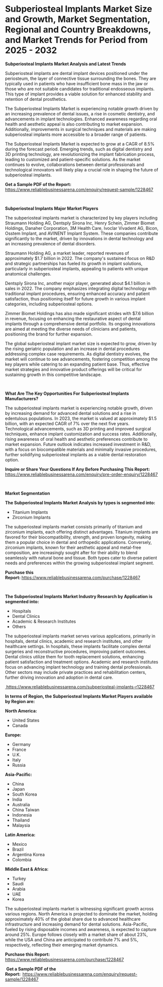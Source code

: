 <p><h1>Subperiosteal Implants Market Size and Growth, Market Segmentation, Regional and Country Breakdowns, and Market Trends for Period from 2025 -  2032</h1></p><p><strong>Subperiosteal Implants Market Analysis and Latest Trends</strong></p>
<p><p>Subperiosteal implants are dental implant devices positioned under the periosteum, the layer of connective tissue surrounding the bones. They are typically used in patients who have insufficient bone mass in the jaw or those who are not suitable candidates for traditional endosseous implants. This type of implant provides a viable solution for enhanced stability and retention of dental prosthetics.</p><p>The Subperiosteal Implants Market is experiencing notable growth driven by an increasing prevalence of dental issues, a rise in cosmetic dentistry, and advancements in implant technologies. Enhanced awareness regarding oral health and aesthetic appeal is also contributing to market expansion. Additionally, improvements in surgical techniques and materials are making subperiosteal implants more accessible to a broader range of patients.</p><p>The Subperiosteal Implants Market is expected to grow at a CAGR of 8.5% during the forecast period. Emerging trends, such as digital dentistry and 3D printing technology, are revolutionizing the implant fabrication process, leading to customized and patient-specific solutions. As the market continues to evolve, collaborations between dental professionals and technological innovators will likely play a crucial role in shaping the future of subperiosteal implants.</p></p>
<p><strong>Get a Sample PDF of the Report:&nbsp;</strong> <a href="https://www.reliablebusinessarena.com/enquiry/request-sample/1228467?utm_campaign=3497&utm_medium=2&utm_source=Github&utm_content=ia&utm_term=13042025&utm_id=subperiosteal-implants">https://www.reliablebusinessarena.com/enquiry/request-sample/1228467</a></p>
<p>&nbsp;</p>
<p><strong>Subperiosteal Implants Major Market Players</strong></p>
<p><p>The subperiosteal implants market is characterized by key players including Straumann Holding AG, Dentsply Sirona Inc, Henry Schein, Zimmer Biomet Holdings, Danaher Corporation, 3M Health Care, Ivoclar Vivadent AG, Bicon, Osstem Implant, and AVINENT Implant System. These companies contribute significantly to the market, driven by innovations in dental technology and an increasing prevalence of dental disorders.</p><p>Straumann Holding AG, a market leader, reported revenues of approximately $1.7 billion in 2022. The company's sustained focus on R&D and strategic partnerships has fueled its growth in implant solutions, particularly in subperiosteal implants, appealing to patients with unique anatomical challenges.</p><p>Dentsply Sirona Inc, another major player, generated about $4.1 billion in sales in 2022. The company emphasizes integrating digital technology with traditional implant procedures, ensuring enhanced accuracy and patient satisfaction, thus positioning itself for future growth in various implant categories, including subperiosteal options.</p><p>Zimmer Biomet Holdings has also made significant strides with $7.6 billion in revenue, focusing on enhancing the restaurative aspect of dental implants through a comprehensive dental portfolio. Its ongoing innovations are aimed at meeting the diverse needs of clinicians and patients, positioning the brand for further expansion.</p><p>The global subperiosteal implant market size is expected to grow, driven by the rising geriatric population and an increase in dental procedures addressing complex case requirements. As digital dentistry evolves, the market will continue to see advancements, fostering competition among the key players while catering to an expanding patient base. Thus, effective market strategies and innovative product offerings will be critical for sustaining growth in this competitive landscape.</p></p>
<p>&nbsp;</p>
<p><strong>What Are The Key Opportunities For Subperiosteal Implants Manufacturers?</strong></p>
<p><p>The subperiosteal implants market is experiencing notable growth, driven by increasing demand for advanced dental solutions and a rise in edentulous populations. In 2023, the market is valued at approximately $1.5 billion, with an expected CAGR of 7% over the next five years. Technological advancements, such as 3D printing and improved surgical techniques, enhance implant customization and success rates. Additionally, rising awareness of oral health and aesthetic preferences contribute to market expansion. Future outlook indicates increased investment in R&D, with a focus on biocompatible materials and minimally invasive procedures, further solidifying subperiosteal implants as a viable dental restoration option.</p></p>
<p><strong>Inquire or Share Your Questions If Any Before Purchasing This Report:</strong> <a href="https://www.reliablebusinessarena.com/enquiry/pre-order-enquiry/1228467?utm_campaign=3497&utm_medium=2&utm_source=Github&utm_content=ia&utm_term=13042025&utm_id=subperiosteal-implants">https://www.reliablebusinessarena.com/enquiry/pre-order-enquiry/1228467</a></p>
<p>&nbsp;</p>
<p><strong>Market Segmentation</strong></p>
<p><strong>The Subperiosteal Implants Market Analysis by types is segmented into:</strong></p>
<p><ul><li>Titanium Implants</li><li>Zirconium Implants</li></ul></p>
<p><p>The subperiosteal implants market consists primarily of titanium and zirconium implants, each offering distinct advantages. Titanium implants are favored for their biocompatibility, strength, and proven longevity, making them a popular choice in dental and orthopedic applications. Conversely, zirconium implants, known for their aesthetic appeal and metal-free composition, are increasingly sought after for their ability to blend seamlessly with natural bone and tissue. Both types cater to diverse patient needs and preferences within the growing subperiosteal implant segment.</p></p>
<p><strong>Purchase this Report:&nbsp;</strong><a href="https://www.reliablebusinessarena.com/purchase/1228467?utm_campaign=3497&utm_medium=2&utm_source=Github&utm_content=ia&utm_term=13042025&utm_id=subperiosteal-implants">https://www.reliablebusinessarena.com/purchase/1228467</a></p>
<p>&nbsp;</p>
<p><strong>The Subperiosteal Implants Market Industry Research by Application is segmented into:</strong></p>
<p><ul><li>Hospitals</li><li>Dental Clinics</li><li>Academic & Research Institutes</li><li>Others</li></ul></p>
<p><p>The subperiosteal implants market serves various applications, primarily in hospitals, dental clinics, academic and research institutes, and other healthcare settings. In hospitals, these implants facilitate complex dental surgeries and reconstructive procedures, improving patient outcomes. Dental clinics utilize them for tooth replacement solutions, enhancing patient satisfaction and treatment options. Academic and research institutes focus on advancing implant technology and training dental professionals. Other sectors may include private practices and rehabilitation centers, further driving innovation and adoption in dental care.</p></p>
<p><a href="https://www.reliablebusinessarena.com/subperiosteal-implants-r1228467?utm_campaign=3497&utm_medium=2&utm_source=Github&utm_content=ia&utm_term=13042025&utm_id=subperiosteal-implants">&nbsp;https://www.reliablebusinessarena.com/subperiosteal-implants-r1228467</a></p>
<p><strong>In terms of Region, the Subperiosteal Implants Market Players available by Region are:</strong></p>
<p>
    <p> <strong> North America: </strong>
        <ul>
            <li>United States</li>
            <li>Canada</li>
        </ul>
        </p> 
    <p> <strong> Europe: </strong>
        <ul>
            <li>Germany</li>
            <li>France</li>
            <li>U.K.</li>
            <li>Italy</li>
            <li>Russia</li>
        </ul>
        </p> 
    <p> <strong> Asia-Pacific: </strong>
        <ul>
            <li>China</li>
            <li>Japan</li>
            <li>South Korea</li>
            <li>India</li>
            <li>Australia</li>
            <li>China Taiwan</li>
            <li>Indonesia</li>
            <li>Thailand</li>
            <li>Malaysia</li>
        </ul>
        </p> 
    <p> <strong> Latin America: </strong>
        <ul>
            <li>Mexico</li>
            <li>Brazil</li>
            <li>Argentina Korea</li>
            <li>Colombia</li>
        </ul>
        </p> 
    <p> <strong> Middle East & Africa: </strong>
        <ul>
            <li>Turkey</li>
            <li>Saudi</li>
            <li>Arabia</li>
            <li>UAE</li>
            <li>Korea</li>
        </ul>
    </p>
    </p>
<p><p>The subperiosteal implants market is witnessing significant growth across various regions. North America is projected to dominate the market, holding approximately 40% of the global share due to advanced healthcare infrastructure and increasing demand for dental solutions. Asia-Pacific, fueled by rising disposable incomes and awareness, is expected to capture around 25%. Europe follows closely with a market share of about 23%, while the USA and China are anticipated to contribute 7% and 5%, respectively, reflecting their emerging market dynamics.</p></p>
<p><strong>Purchase this Report: </strong><a href="https://www.reliablebusinessarena.com/purchase/1228467?utm_campaign=3497&utm_medium=2&utm_source=Github&utm_content=ia&utm_term=13042025&utm_id=subperiosteal-implants">https://www.reliablebusinessarena.com/purchase/1228467</a></p>
<p>&nbsp;<strong>Get a Sample PDF of the Report:&nbsp;&nbsp;</strong><a href="https://www.reliablebusinessarena.com/enquiry/request-sample/1228467?utm_campaign=3497&utm_medium=2&utm_source=Github&utm_content=ia&utm_term=13042025&utm_id=subperiosteal-implants">https://www.reliablebusinessarena.com/enquiry/request-sample/1228467</a></p>
<p><strong></strong></p>
<p><p></p><p></p><p></p></p>
